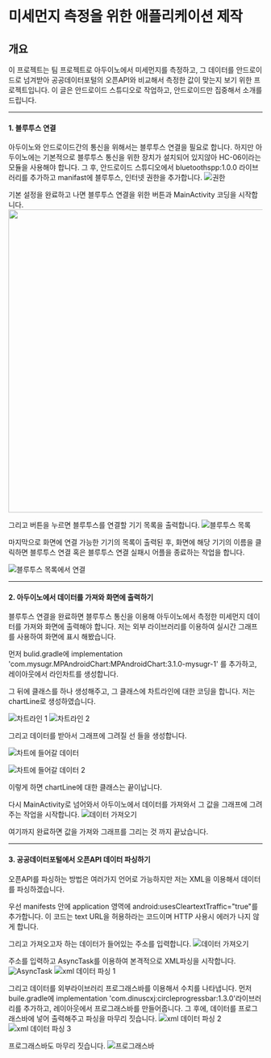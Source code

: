 미세먼지 측정을 위한 애플리케이션 제작
=================================

개요
---------------
이 프로젝트는 팀 프로젝트로 아두이노에서 미세먼지를 측정하고, 그 데이터를 안드로이드로 넘겨받아 공공데이터포털의 오픈API와 비교해서
측정한 값이 맞는지 보기 위한 프로젝트입니다. 
이 글은 안드로이드 스튜디오로 작업하고, 안드로이드만 집중해서 소개를 드립니다.

------------------------------------------

#### 1. 블루투스 연결
아두이노와 안드로이드간의 통신을 위해서는 블루투스 연결을 필요로 합니다.
하지만 아두이노에는 기본적으로 블루투스 통신을 위한 장치가 설치되어 있지않아 HC-06이라는 모듈을 사용해야 합니다.
그 후, 안드로이드 스튜디오에서 bluetoothspp:1.0.0 라이브러리를 추가하고 manifast에 블루투스, 인터넷 권한을 추가합니다.
![권한](https://user-images.githubusercontent.com/78009291/105829019-2d8a2d80-6007-11eb-8770-6e274ba936a5.PNG)

기본 설정을 완료하고 나면 블루투스 연결을 위한 버튼과 MainActivity 코딩을 시작합니다.
<img src="https://user-images.githubusercontent.com/78009291/105829787-26afea80-6008-11eb-9876-52a3859d0cf0.PNG" width="600" height="600">

그리고 버튼을 누르면 블루투스를 연결할 기기 목록을 출력합니다.
![블루투스 목록](https://user-images.githubusercontent.com/78009291/105830816-4abffb80-6009-11eb-810d-25def6a621e2.PNG)

마지막으로 화면에 연결 가능한 기기의 목록이 출력된 후, 화면에 해당 기기의 이름을 클릭하면 
블루투스 연결 혹은 블루투스 연결 실패시 어플을 종료하는 작업을 합니다.

![블루투스 목록에서 연결](https://user-images.githubusercontent.com/78009291/105831095-a68a8480-6009-11eb-8984-9c5f9a089327.PNG)

---
#### 2. 아두이노에서 데이터를 가져와 화면에 출력하기

블루투스 연결을 완료하면 블루투스 통신을 이용해 아두이노에서 측정한 미세먼지 데이터를 가져와 화면에 출력해야 합니다.
저는 외부 라이브러리를 이용하여 실시간 그래프를 사용하여 화면에 표시 해봤습니다.

먼저 bulid.gradle에 
implementation 'com.mysugr.MPAndroidChart:MPAndroidChart:3.1.0-mysugr-1' 를 추가하고, 레이아웃에서 라인차트를 생성합니다.

그 뒤에 클래스를 하나 생성해주고, 그 클래스에 차트라인에 대한 코딩을 합니다. 저는 chartLine로 생성하였습니다.

![차트라인 1](https://user-images.githubusercontent.com/78009291/105833803-0e8e9a00-600d-11eb-9305-5a2f594b5334.PNG)
![차트라인 2](https://user-images.githubusercontent.com/78009291/105833805-0f273080-600d-11eb-9359-205eda037185.PNG)

그리고 데이터를 받아서 그래프에 그려질 선 들을 생성합니다.

![차트에 들어갈 데이터](https://user-images.githubusercontent.com/78009291/105833808-0fbfc700-600d-11eb-9690-f7db8e9ba8ac.PNG)

![차트에 들어갈 데이터 2](https://user-images.githubusercontent.com/78009291/105833806-0f273080-600d-11eb-99d8-0dbd5e7583f7.PNG)

이렇게 하면 chartLine에 대한 클래스는 끝이납니다.

다시 MainActivity로 넘어와서 아두이노에서 데이터를 가져와서 그 값을 그래프에 그려주는 작업을 시작합니다.
![데이터 가져오기](https://user-images.githubusercontent.com/78009291/105834959-83ae9f00-600e-11eb-8107-3cb78141a3d9.PNG)

여기까지 완료하면 값을 가져와 그래프를 그리는 것 까지 끝났습니다.

-----
#### 3. 공공데이터포털에서 오픈API 데이터 파싱하기
오픈API를 파싱하는 방법은 여러가지 언어로 가능하지만 저는 XML을 이용해서 데이터를 파싱하겠습니다.

우선 manifests 안에 application 영역에 android:usesCleartextTraffic="true"를 추가합니다.
이 코드는 text URL을 허용하라는 코드이며 HTTP 사용시 에러가 나지 않게 합니다.

그리고 가져오고자 하는 데이터가 들어있는 주소를 입력합니다.
![데이터 가져오기](https://user-images.githubusercontent.com/78009291/105836948-4e578080-6011-11eb-875a-a3e3e19d8d9d.PNG)

주소를 입력하고 AsyncTask를 이용하여 본격적으로 XML파싱을 시작합니다.
![AsyncTask](https://user-images.githubusercontent.com/78009291/105836939-4d265380-6011-11eb-9e36-4001b06510a9.PNG)
![xml 데이터 파싱 1](https://user-images.githubusercontent.com/78009291/105836943-4dbeea00-6011-11eb-84fa-a1802f39c916.PNG)

그리고 데이터를 외부라이브러리 프로그래스바를 이용해서 수치를 나타냅니다.
먼저 buile.gradle에 implementation 'com.dinuscxj:circleprogressbar:1.3.0'라이브러리를 추가하고,
레이아웃에서 프로그래스바를 만들어줍니다. 그 후에, 데이터를 프로그래스바에 넣어 출력해주고 파싱을 마무리 짓습니다.
![xml 데이터 파싱 2](https://user-images.githubusercontent.com/78009291/105838081-f4f05100-6012-11eb-8bf1-36281836957b.PNG)
![xml 데이터 파싱 3](https://user-images.githubusercontent.com/78009291/105838650-b7d88e80-6013-11eb-8fa0-0aaa16e75b3a.PNG)

프로그래스바도 마무리 짓습니다.
![프로그래스바](https://user-images.githubusercontent.com/78009291/105838560-95467580-6013-11eb-96fa-642f7f2f3cc5.PNG)



